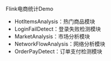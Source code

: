 Flink电商统计Demo

* HotItemsAnalysis：热门商品模块
* LoginFailDetect：登录失败检测模块
* MarketAnalysis：市场分析模块
* NetworkFlowAnalysis：网络分析模块
* OrderPayDetect：订单支付检测模块